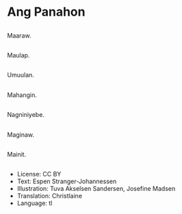 # Ang Panahon

##
Maaraw.

##
Maulap.

##
Umuulan.

##
Mahangin.

##
Nagniniyebe.

##
Maginaw.

##
Mainit.

##
* License: CC BY
* Text: Espen Stranger-Johannessen
* Illustration: Tuva Akselsen Sandersen, Josefine Madsen
* Translation: Christlaine
* Language: tl
